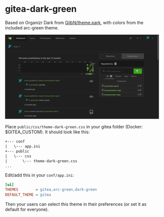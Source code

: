 # gitea-dark-green
Based on Organizr Dark from [GilbN/theme.park](https://github.com/GilbN/theme.park), with colors from the included arc-green theme.

![Screenshot](screenshot.png)

Place `public/css/theme-dark-green.css` in your gitea folder (Docker: $GITEA_CUSTOM). It should look like this:
```
+--- conf
|   \--- app.ini
+--- public
|   \--- css
|       \--- theme-dark-green.css
...
```

Edit/add this in your `conf/app.ini`:
```ini
[ui]
THEMES        = gitea,arc-green,dark-green
DEFAULT_THEME = gitea
```
Then your users can select this theme in their preferences (or set it as default for everyone).
